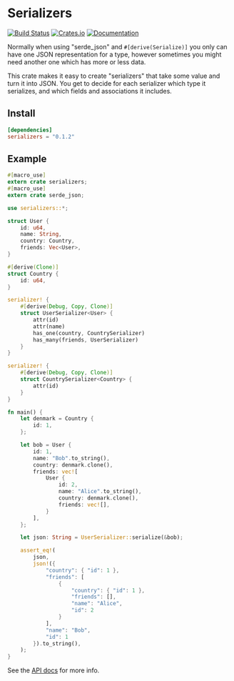 # Serializers

[![Build Status](https://travis-ci.org/davidpdrsn/serializers.svg?branch=master)](https://travis-ci.org/davidpdrsn/serializers)
[![Crates.io](https://img.shields.io/crates/v/serializers.svg)](https://crates.io/crates/serializers)
[![Documentation](https://docs.rs/serializers/badge.svg)](https://docs.rs/serializers/)

Normally when using "serde_json" and `#[derive(Serialize)]` you only can have one JSON
representation for a type, however sometimes you might need another one which has more or less
data.

This crate makes it easy to create "serializers" that take some value and turn it into JSON.
You get to decide for each serializer which type it serializes, and which fields and
associations it includes.

## Install

```toml
[dependencies]
serializers = "0.1.2"
```

## Example

```rust
#[macro_use]
extern crate serializers;
#[macro_use]
extern crate serde_json;

use serializers::*;

struct User {
    id: u64,
    name: String,
    country: Country,
    friends: Vec<User>,
}

#[derive(Clone)]
struct Country {
    id: u64,
}

serializer! {
    #[derive(Debug, Copy, Clone)]
    struct UserSerializer<User> {
        attr(id)
        attr(name)
        has_one(country, CountrySerializer)
        has_many(friends, UserSerializer)
    }
}

serializer! {
    #[derive(Debug, Copy, Clone)]
    struct CountrySerializer<Country> {
        attr(id)
    }
}

fn main() {
    let denmark = Country {
        id: 1,
    };

    let bob = User {
        id: 1,
        name: "Bob".to_string(),
        country: denmark.clone(),
        friends: vec![
            User {
                id: 2,
                name: "Alice".to_string(),
                country: denmark.clone(),
                friends: vec![],
            }
        ],
    };

    let json: String = UserSerializer::serialize(&bob);

    assert_eq!(
        json,
        json!({
            "country": { "id": 1 },
            "friends": [
                {
                    "country": { "id": 1 },
                    "friends": [],
                    "name": "Alice",
                    "id": 2
                }
            ],
            "name": "Bob",
            "id": 1
        }).to_string(),
    );
}
```

See the [API docs](https://docs.rs/serializers/) for more info.
